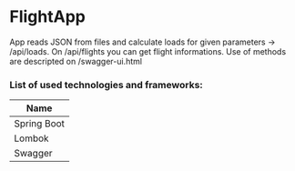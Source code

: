 # FlightApp
App reads JSON from files and calculate loads for given parameters -> /api/loads.
On /api/flights you can get flight informations.
Use of methods are descripted on /swagger-ui.html

### List of used technologies and frameworks:

Name |
-|
Spring Boot |
Lombok |
Swagger |
